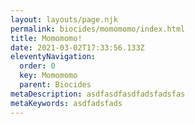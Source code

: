```yaml
---
layout: layouts/page.njk
permalink: biocides/momomomo/index.html
title: Momomomo!
date: 2021-03-02T17:33:56.133Z
eleventyNavigation:
  order: 0
  key: Momomomo
  parent: Biocides
metaDescription: asdfasdfasdfadsfadsfas
metaKeywords: asdfadsfads
---
```

